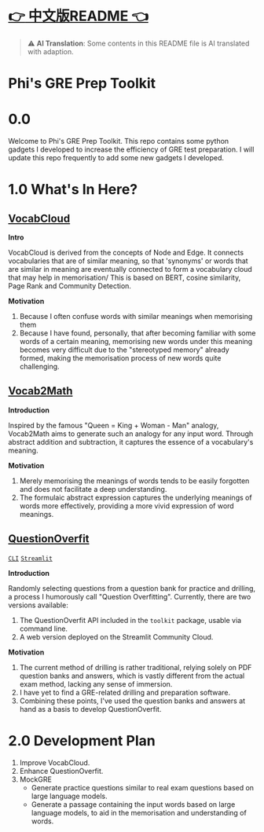 # [:point_right: 中文版README :point_left:](README-ZH.md)

> :warning: **AI Translation**: Some contents in this README file is AI translated with adaption.

# Phi's GRE Prep Toolkit

# 0.0

Welcome to Phi's GRE Prep Toolkit. This repo contains some python gadgets I developed to increase the efficiency of GRE test preparation.
I will update this repo frequently to add some new gadgets I developed. 

# 1.0 What's In Here?

## [VocabCloud](toolkit/VocabCloud/README.md)
**Intro**

VocabCloud is derived from the concepts of Node and Edge. It connects vocabularies that are of similar meaning, so that 'synonyms' or words that are similar  in meaning are eventually connected to form a vocabulary cloud that may help in memorisation/
This is based on BERT, cosine similarity, Page Rank and Community Detection.

**Motivation**

1. Because I often confuse words with similar meanings when memorising them
2. Because I have found, personally, that after becoming familiar with some words of a certain meaning, memorising new words under this meaning becomes very difficult due to the "stereotyped memory" already formed, making the memorisation process of new words quite challenging.

## [Vocab2Math](toolkit/Vocab2Math/README.md)
**Introduction**

Inspired by the famous "Queen = King + Woman - Man" analogy, Vocab2Math aims to generate such an analogy for any input word. Through abstract addition and subtraction, it captures the essence of a vocabulary's meaning.

**Motivation**
1. Merely memorising the meanings of words tends to be easily forgotten and does not facilitate a deep understanding.
2. The formulaic abstract expression captures the underlying meanings of words more effectively, providing a more vivid expression of word meanings.

## [QuestionOverfit](toolkit/QuestionOverfit/README.md)
[`CLI`]((toolkit/QuestionOverfit/README.md))  [`Streamlit`](streamlit/QuestionOverfit/README.md)


**Introduction**

Randomly selecting questions from a question bank for practice and drilling, a process I humorously call "Question Overfitting".
Currently, there are two versions available:
1. The QuestionOverfit API included in the `toolkit` package, usable via command line.
2. A web version deployed on the Streamlit Community Cloud.

**Motivation**
1. The current method of drilling is rather traditional, relying solely on PDF question banks and answers, which is vastly different from the actual exam method, lacking any sense of immersion.
2. I have yet to find a GRE-related drilling and preparation software.
3. Combining these points, I've used the question banks and answers at hand as a basis to develop QuestionOverfit.

# 2.0 Development Plan

1. Improve VocabCloud.
2. Enhance QuestionOverfit.
3. MockGRE
   - Generate practice questions similar to real exam questions based on large language models.
   - Generate a passage containing the input words based on large language models, to aid in the memorisation and understanding of words.




